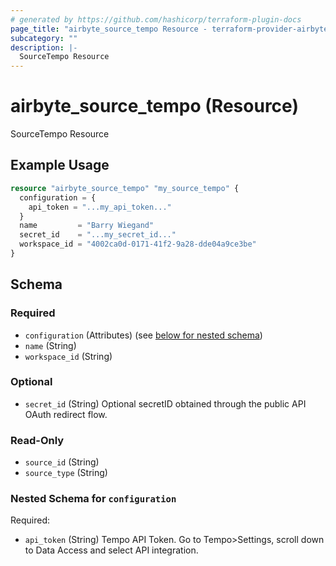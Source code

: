 ```yaml
---
# generated by https://github.com/hashicorp/terraform-plugin-docs
page_title: "airbyte_source_tempo Resource - terraform-provider-airbyte"
subcategory: ""
description: |-
  SourceTempo Resource
---
```


# airbyte_source_tempo (Resource)

SourceTempo Resource

## Example Usage

```terraform
resource "airbyte_source_tempo" "my_source_tempo" {
  configuration = {
    api_token = "...my_api_token..."
  }
  name         = "Barry Wiegand"
  secret_id    = "...my_secret_id..."
  workspace_id = "4002ca0d-0171-41f2-9a28-dde04a9ce3be"
}
```

<!-- schema generated by tfplugindocs -->
## Schema

### Required

- `configuration` (Attributes) (see [below for nested schema](#nestedatt--configuration))
- `name` (String)
- `workspace_id` (String)

### Optional

- `secret_id` (String) Optional secretID obtained through the public API OAuth redirect flow.

### Read-Only

- `source_id` (String)
- `source_type` (String)

<a id="nestedatt--configuration"></a>
### Nested Schema for `configuration`

Required:

- `api_token` (String) Tempo API Token. Go to Tempo>Settings, scroll down to Data Access and select API integration.


